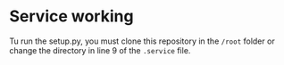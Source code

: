 # Service working

Tu run the setup.py, you must clone this repository in the `/root` folder or change the directory in line 9 of the `.service` file.